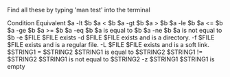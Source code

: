Find all these by typing 'man test' into the terminal

Condition	Equivalent
$a -lt $b	$a < $b
$a -gt $b	$a > $b
$a -le $b	$a <= $b
$a -ge $b	$a >= $b
$a -eq $b	$a is equal to $b
$a -ne $b	$a is not equal to $b
-e $FILE	$FILE exists
-d $FILE	$FILE exists and is a directory.
-f $FILE	$FILE exists and is a regular file.
-L $FILE	$FILE exists and is a soft link.
$STRING1 = $STRING2	$STRING1 is equal to $STRING2
$STRING1 != $STRING2	$STRING1 is not equal to $STRING2
-z $STRING1	$STRING1 is empty